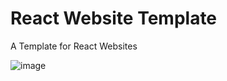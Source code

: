 # React Website Template
A Template for React Websites

![image](https://github.com/MohsineZireg/React_Website_Template/assets/79486241/4f21447f-297d-4ba1-8a6c-ca7ebc867ed0)
